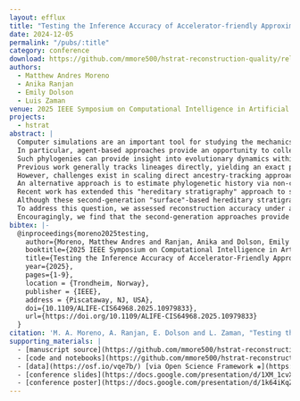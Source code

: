 ```yaml
---
layout: efflux
title: "Testing the Inference Accuracy of Accelerator-friendly Approximate Phylogeny Tracking"
date: 2024-12-05
permalink: "/pubs/:title"
category: conference
download: https://github.com/mmore500/hstrat-reconstruction-quality/releases/download/v1.1.0/2024390545.pdf
authors:
  - Matthew Andres Moreno
  - Anika Ranjan
  - Emily Dolson
  - Luis Zaman
venue: 2025 IEEE Symposium on Computational Intelligence in Artificial Life and Cooperative Intelligent Systems
projects:
  - hstrat
abstract: |
  Computer simulations are an important tool for studying the mechanics of biological evolution.
  In particular, agent-based approaches provide an opportunity to collect high-quality records of ancestry relationships.
  Such phylogenies can provide insight into evolutionary dynamics within these simulations.
  Previous work generally tracks lineages directly, yielding an exact phylogenetic record of evolutionary history.
  However, challenges exist in scaling direct ancestry-tracking approaches to highly-distributed, many-processor evolution *in silico*.
  An alternative approach is to estimate phylogenetic history via non-coding annotations on digital genomes, akin to how bioinformaticians build phylogenies by assessing genetic similarities between organisms.
  Recent work has extended this "hereditary stratigraphy" approach to support powerful hardware accelerator platforms, such as the Cerebras Wafer-Scale Engine.
  Although these second-generation "surface"-based hereditary stratigraphy algorithms have demonstrated order-of-magnitude speedups over first-generation "column"-based algorithms, it remains unknown how they impact the accuracy of reconstructed phylogenies.
  To address this question, we assessed reconstruction accuracy under alternative configurations across a matrix of evolutionary conditions varying in selection pressure, spatial structure, and ecological dynamics.
  Encouragingly, we find that the second-generation approaches provide higher reconstruction quality across most surveyed conditions.
bibtex: |-
  @inproceedings{moreno2025testing,
    author={Moreno, Matthew Andres and Ranjan, Anika and Dolson, Emily and Zaman, Luis},
    booktitle={2025 IEEE Symposium on Computational Intelligence in Artificial Life and Cooperative Intelligent Systems (ALIFE-CIS)},
    title={Testing the Inference Accuracy of Accelerator-Friendly Approximate Phylogeny Tracking},
    year={2025},
    pages={1-9},
    location = {Trondheim, Norway},
    publisher = {IEEE},
    address = {Piscataway, NJ, USA},
    doi={10.1109/ALIFE-CIS64968.2025.10979833},
    url={https://doi.org/10.1109/ALIFE-CIS64968.2025.10979833}
  }
citation: 'M. A. Moreno, A. Ranjan, E. Dolson and L. Zaman, "Testing the Inference Accuracy of Accelerator-Friendly Approximate Phylogeny Tracking," 2025 IEEE Symposium on Computational Intelligence in Artificial Life and Cooperative Intelligent Systems (ALIFE-CIS), Trondheim, Norway, 2025, pp. 1-9, doi: 10.1109/ALIFE-CIS64968.2025.10979833.'
supporting_materials: |
  - [manuscript source](https://github.com/mmore500/hstrat-reconstruction-quality/) [via GitHub <i class="icon-github-1"></i>](https://github.com/)
  - [code and notebooks](https://github.com/mmore500/hstrat-reconstruction-quality/) [via GitHub <i class="icon-github-1"></i>](https://github.com/)
  - [data](https://osf.io/vqe7b/) [via Open Science Framework ❋](https://osf.io)
  - [conference slides](https://docs.google.com/presentation/d/1XM_1cvXs6pVYpKzuTeSV8r_rLwNHncmAg3Jye4AjcjA) [via Google Slides](https://workspace.google.com/products/slides/)
  - [conference poster](https://docs.google.com/presentation/d/1k64iKqZsmsxi7gqmG1uR_9eLlG5M-T-sg5AJ0ras5cY) [via Google Slides](https://workspace.google.com/products/slides/)
---
```

